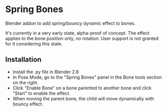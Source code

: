 # Spring Bones
Blender addon to add spring/bouncy dynamic effect to bones.

It's currently in a very early state, alpha-proof of concept.
The effect applies to the bone position only, no rotation.
User support is not granted for it considering this state.

## Installation

- Install the .py file in Blender 2.8
- In Pose Mode, go to the "Spring Bones" panel in the Bone tools section on the right.
- Click "Enable Bone" on a bone parented to another bone and click "Start" to enable the effect.
- When moving the parent bone, the child will move dynamically with bouncy effect.


